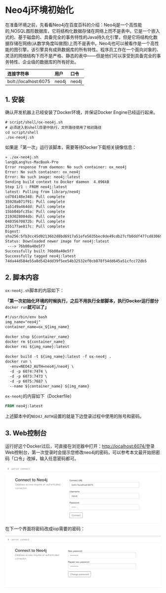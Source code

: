 # Neo4j环境初始化

在准备环境之前，先看看Neo4j在百度百科的介绍：Neo4j是一个高性能的,NOSQL图形数据库，它将结构化数据存储在网络上而不是表中。它是一个嵌入式的、基于磁盘的、具备完全的事务特性的Java持久化引擎，但是它将结构化数据存储在网络\(从数学角度叫做图\)上而不是表中。Neo4j也可以被看作是一个高性能的图引擎，该引擎具有成熟数据库的所有特性。程序员工作在一个面向对象的、灵活的网络结构下而不是严格、静态的表中——但是他们可以享受到具备完全的事务特性、企业级的数据库的所有好处。

| 连接字符串 | 用户 | 口令 |
| :--- | :--- | :--- |
| bolt://localhost:6075 | neo4j | neo4j |

## 1. 安装

确认开发机器上已经安装了Docker环境，并保证Docker Engine已经运行起来。

```shell
# script/shell/ox-neo4j.sh
# 必须进入到shell目录中执行，文件路径使用了相对路径
cd script/shell
./ox-neo4j.sh
```

如果是「第一次」运行该脚本，需要等待Docker下载相关镜像信息：

```shell
» ./ox-neo4j.sh                                                                                                                                                                                      lang@LangYus-MacBook-Pro
Error response from daemon: No such container: ox_neo4j
Error: No such container: ox_neo4j
Error: No such image: neo4j:latest
Sending build context to Docker daemon  4.096kB
Step 1/1 : FROM neo4j:latest
latest: Pulling from library/neo4j
cd784148e348: Pull complete 
35920a071f91: Pull complete 
1a5149a464dd: Pull complete 
15bb04bfc35a: Pull complete 
2193028004db: Pull complete 
04035670872b: Pull complete 
255177ae817c: Pull complete 
Digest: sha256:5fb3cc45d92136b2d8bd6917a51efe5035bec0de49cdb27cfb0ddf477cd83069
Status: Downloaded newer image for neo4j:latest
 ---> 76b00a40e5f7
Successfully built 76b00a40e5f7
Successfully tagged neo4j:latest
74da44d584e55a8d5424dd39f5ee54b32532ef0cb878f54dd645a51cfcc72db5
```

## 2. 脚本内容

`ox-neo4j.sh`脚本的内容如下：

**「第一次初始化环境的时候执行，之后不用执行全部脚本，执行Docker运行部分**`docker run`**就可以了」**

```shell
#!/usr/bin/env bash
img_name="neo4j"
container_name=ox_${img_name}

docker stop ${container_name}
docker rm ${container_name}
docker rmi ${img_name}:latest

docker build -t ${img_name}:latest -f ox-neo4j .
docker run \
  -env=NEO4J_AUTH=neo4j/neo4j \
  -d -p 6074:7474 \
  -d -p 6073:7473 \
  -d -p 6075:7687 \
  --name ${container_name} ${img_name}
```

`ox-neo4j`的内容如下（Dockerfile）

```dockerfile
FROM neo4j:latest
```

上述脚本中的`NEO4J_AUTH`设置的就是下边登录过程中使用的账号和密码。

## 3. Web控制台

运行好这个Docker过后，可直接在浏览器中打开：[http://localhost:6074/](http://localhost:6074/)登录Web控制台，第一次登录时会提示您修改neo4j的密码，可以参考本文最开始把密码「口令」改掉，输入任意密码都可。

![](/assets/images/env/001/14-neo4j-first.png)在下一个界面将密码改成iop需要的密码：

![](/assets/images/env/001/14-neo4j-password.png)

